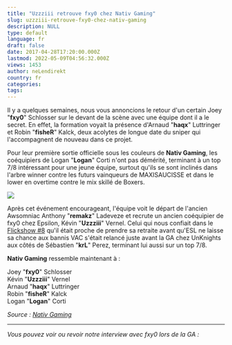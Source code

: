 ```yaml
---
title: "Uzzziii retrouve fxy0 chez Nativ Gaming"
slug: uzzziii-retrouve-fxy0-chez-nativ-gaming
description: NULL
type: default
language: fr
draft: false
date: 2017-04-28T17:20:00.000Z
lastmod: 2022-05-09T04:56:32.000Z
views: 1453
author: neLendirekt
country: fr
categories:
tags:
---
```

Il y a quelques semaines, nous vous annoncions le retour d'un certain Joey "**fxy0**" Schlosser sur le devant de la scène avec une équipe dont il a le secret. En effet, la formation voyait la présence d'Arnaud "**haqx**" Luttringer et Robin "**fisheR**" Kalck, deux acolytes de longue date du sniper qui l'accompagnent de nouveau dans ce projet.

Pour leur première sortie officielle sous les couleurs de **Nativ Gaming**, les coéquipiers de Logan "**Logan**" Corti n'ont pas démérité, terminant à un top 7/8 intéressant pour une jeune équipe, surtout qu'ils se sont inclinés dans l'arbre winner contre les futurs vainqueurs de MAXISAUCISSE et dans le lower en overtime contre le mix skillé de Boxers.

![](/storage/images/5903796228a1c_fxy0nativpng.png)

Après cet événement encourageant, l'équipe voit le départ de l'ancien Awsomniac Anthony "**remakz**" Ladeveze et recrute un ancien coéquipier de fxy0 chez Epsilon, Kévin "**Uzzziii**" Vernel. Celui qui nous confiait dans le [Flickshow #8](/flash/le-flickshow-8-vacban-throw-etc-avec-uzzziii-xtqzzz/404) qu'il était proche de prendre sa retraite avant qu'ESL ne laisse sa chance aux bannis VAC s'était relancé juste avant la GA chez UnKnights aux côtés de Sébastien "**krL**" Perez, terminant lui aussi sur un top 7/8.

**Nativ Gaming** ressemble maintenant à :

Joey "**fxy0**" Schlosser  
Kévin "**Uzzziii**" Vernel  
Arnaud "**haqx**" Luttringer  
Robin "**fisheR**" Kalck  
Logan "**Logan**" Corti

_Source : [Nativ Gaming](https://twitter.com/Uzzziii%5Fcsgo/status/857996207976853505)_

---

_Vous pouvez voir ou revoir notre interview avec fxy0 lors de la GA :_
